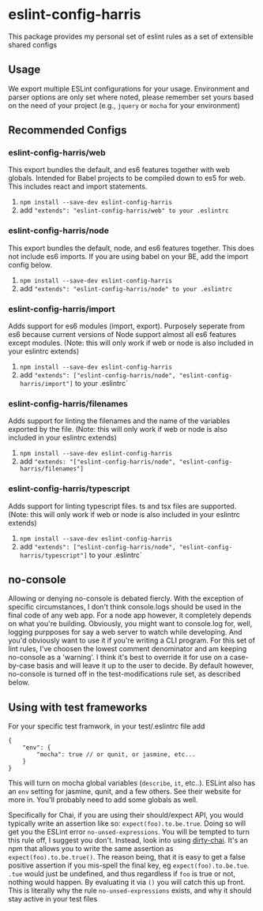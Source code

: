 # eslint-config-harris

This package provides my personal set of eslint rules as a set of extensible shared configs

## Usage

We export multiple ESLint configurations for your usage.
Environment and parser options are only set where noted, please remember set yours based on the need of your project (e.g., `jquery` or `mocha` for your environment)

## Recommended Configs

### eslint-config-harris/web

This export bundles the default, and es6 features together with web globals. Intended for Babel projects to be compiled down to es5 for web. This includes react and import statements.

1. `npm install --save-dev eslint-config-harris`
2. add `"extends": "eslint-config-harris/web" to your .eslintrc`

### eslint-config-harris/node

This export bundles the default, node, and es6 features together. This does not include es6 imports. If you are using babel on your BE, add the import config below.

1. `npm install --save-dev eslint-config-harris`
2. add `"extends": "eslint-config-harris/node" to your .eslintrc`

### eslint-config-harris/import

Adds support for es6 modules (import, export). Purposely seperate from es6 because current versions of Node support almost all es6 features except modules.
(Note: this will only work if web or node is also included in your eslintrc extends)

1. `npm install --save-dev eslint-config-harris`
2. add `"extends": ["eslint-config-harris/node", "eslint-config-harris/import"]` to your .eslintrc`

### eslint-config-harris/filenames

Adds support for linting the filenames and the name of the variables exported by the file.
(Note: this will only work if web or node is also included in your eslintrc extends)

1. `npm install --save-dev eslint-config-harris`
2. add `"extends: "["eslint-config-harris/node", "eslint-config-harris/filenames"]`

### eslint-config-harris/typescript

Adds support for linting typescript files. ts and tsx files are supported.
(Note: this will only work if web or node is also included in your eslintrc extends)

1. `npm install --save-dev eslint-config-harris`
2. add `"extends": ["eslint-config-harris/node", "eslint-config-harris/typescript"]` to your .eslintrc`

## no-console

Allowing or denying no-console is debated fiercly. With the exception of specific circumstances, I don't think console.logs should be used in the final code of any web app. For a node app however, it completely depends on what you're building. Obviously, you might want to console.log for, well, logging purpposes for say a web server to watch while developing. And you'd obviously want to use it if you're writing a CLI program. For this set of lint rules, I've choosen the lowest comment denominator and am keeping no-console as a 'warning'. I think it's best to override it for use on a case-by-case basis and will leave it up to the user to decide. By default however, no-console is turned off in the test-modifications rule set, as described below.

## Using with test frameworks

For your specific test framwork, in your test/.eslintrc file add
```
{
	"env": {
		"mocha": true // or qunit, or jasmine, etc...
	}
}
```
This will turn on mocha global variables (`describe`, `it`, etc..). ESLint also has an `env` setting for jasmine, qunit, and a few others. See their website for more in. You'll probably need to add some globals as well.

Specifically for Chai, if you are using their should/expect API, you would typically write an assertion like so: `expect(foo).to.be.true`. Doing so will get you the ESLint error `no-unsed-expressions`. You will be tempted to turn this rule off, I suggest you don't. Instead, look into using [dirty-chai](https://github.com/prodatakey/dirty-chai). It's an npm that allows you to write the same assertion as `expect(foo).to.be.true()`. The reason being, that it is easy to get a false positive assertion if you mis-spell the final key, eg `expect(foo).to.be.tue`. `.tue` would just be undefined, and thus regardless if `foo` is true or not, nothing would happen. By evaluating it via `()` you will catch this up front. This is literally why the rule `no-unsed-expressions` exists, and why it should stay active in your test files

